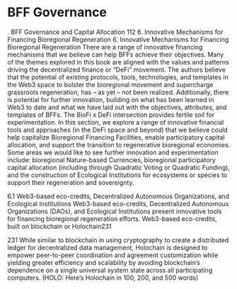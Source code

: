 # BFF Governance

. BFF Governance and Capital Allocation   112
6. Innovative
    Mechanisms
    for Financing
    Bioregional
    Regeneration
6. Innovative
      Mechanisms
      for Financing
      Bioregional
      Regeneration There are a range of innovative financing mechanisms that we believe can help BFFs achieve their objectives. Many of the themes explored in this book are aligned with the values and patterns driving the decentralized finance or “DeFi” movement. The authors believe that the potential of existing protocols, tools, technologies, and templates in the Web3 space to bolster the bioregional movement and supercharge grassroots regeneration, has – as yet – not been realized. Additionally, there is potential for further innovation, building on what has been learned in Web3 to date and what we have laid out with the objectives, attributes, and templates of BFFs. The BioFi x DeFi intersection provides fertile soil for experimentation. In this section, we explore a range of innovative financial tools and approaches (in the DeFi space and beyond) that we believe could help capitalize Bioregional Financing Facilities, enable participatory capital allocation, and support the transition to regenerative bioregional economies. Some areas we would like to see further innovation and experimentation include: bioregional Nature-based Currencies, bioregional participatory capital allocation (including through Quadratic Voting or Quadratic Funding), and the construction of Ecological Institutions for ecosystems or species to support their regeneration and sovereignty.

6.1 Web3-based eco-credits, Decentralized
    Autonomous Organizations, and Ecological
    Institutions Web3-based eco-credits, Decentralized Autonomous Organizations (DAOs), and Ecological Institutions present innovative tools for financing bioregional regeneration efforts. Web3-based eco-credits, built on blockchain or Holochain231

231 While similar to blockchain in using cryptography to create a distributed ledger for decentralized data management,
    Holochain is designed to empower peer-to-peer coordination and agreement customization while yielding greater
    efficiency and scalability by avoiding blockchain’s dependence on a single universal system state across all
    participating computers. (HOLO: Here’s Holochain in 100, 200, and 500 words)

